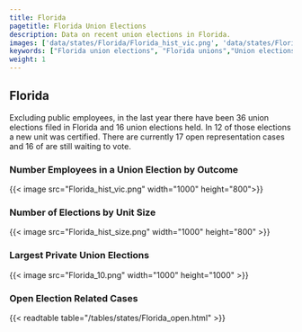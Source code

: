 ```yaml
---
title: Florida
pagetitle: Florida Union Elections
description: Data on recent union elections in Florida.
images: ['data/states/Florida/Florida_hist_vic.png', 'data/states/Florida/Florida_hist_size.png', 'data/states/Florida/Florida_10.png']
keywords: ["Florida union elections", "Florida unions","Union elections"]
weight: 1
---
```

##  Florida

Excluding public employees, in the last year there have been 36 union elections filed in Florida and 16 union elections held. In 12 of those elections a new unit was certified. There are currently 17 open representation cases and 16 of are still waiting to vote.

### Number Employees in a Union Election by Outcome
{{< image src="Florida_hist_vic.png" width="1000" height="800">}}

### Number of Elections by Unit Size
{{< image src="Florida_hist_size.png" width="1000" height="800" >}}

### Largest Private Union Elections
{{< image src="Florida_10.png" width="1000" height="1000"  >}}

### Open Election Related Cases
{{< readtable table="/tables/states/Florida_open.html" >}}

